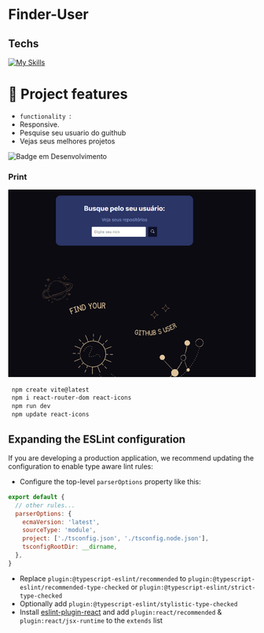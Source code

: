 # Finder-User

## Techs


  [![My Skills](https://skillicons.dev/icons?i=html,css,nodejs,ts,react,vite)](https://skillicons.dev)


  # :hammer: Project features

- `functionality `:
- Responsive.
- Pesquise seu usuario do guithub
- Vejas seus melhores projetos
  
![Badge em Desenvolvimento](http://img.shields.io/static/v1?label=STATUS&message=%20finished&color=GREEN&style=for-the-badge)

### Print
  <img src="https://github.com/DocCaio/Finder-user/blob/main/src/assets/screenshot.png" alt="Minha Figura">

  ```mk
   npm create vite@latest
   npm i react-router-dom react-icons
   npm run dev
   npm update react-icons
  

```


## Expanding the ESLint configuration

If you are developing a production application, we recommend updating the configuration to enable type aware lint rules:

- Configure the top-level `parserOptions` property like this:

```js
export default {
  // other rules...
  parserOptions: {
    ecmaVersion: 'latest',
    sourceType: 'module',
    project: ['./tsconfig.json', './tsconfig.node.json'],
    tsconfigRootDir: __dirname,
  },
}
```

- Replace `plugin:@typescript-eslint/recommended` to `plugin:@typescript-eslint/recommended-type-checked` or `plugin:@typescript-eslint/strict-type-checked`
- Optionally add `plugin:@typescript-eslint/stylistic-type-checked`
- Install [eslint-plugin-react](https://github.com/jsx-eslint/eslint-plugin-react) and add `plugin:react/recommended` & `plugin:react/jsx-runtime` to the `extends` list
